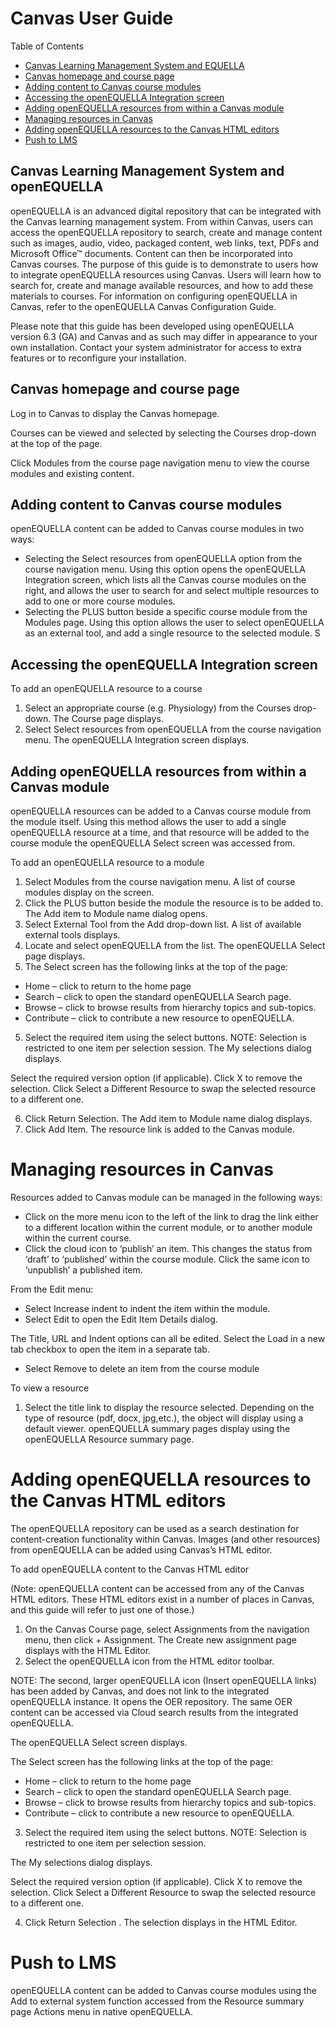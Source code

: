 # Canvas User Guide

Table of Contents
* [Canvas Learning Management System and EQUELLA](#canvas-learning-management-system-and-openequella)
* [Canvas homepage and course page](#canvas-homepage-and-course-page)
* [Adding content to Canvas course modules](#adding-content-to-canvas-course-modules)
* [Accessing the openEQUELLA Integration screen](#accessing-the-openequella-integration-screen)
* [Adding openEQUELLA resources from within a Canvas module](#adding-openequella-resources-from-within-a-canvas-module) 
* [Managing resources in Canvas](#managing-resources-in-canvas)
* [Adding openEQUELLA resources to the Canvas HTML editors](#adding-openequella-resources-to-the-canvas-html-editors)
* [Push to LMS](#push-to-lms)

## Canvas Learning Management System and openEQUELLA

openEQUELLA is an advanced digital repository that can be integrated with the Canvas learning management system. From within Canvas, users can access the openEQUELLA repository to search, create and manage content such as images, audio, video, packaged content, web links, text, PDFs and Microsoft Office™ documents. Content can then be incorporated into Canvas courses.
The purpose of this guide is to demonstrate to users how to integrate openEQUELLA resources using Canvas. Users will learn how to search for, create and manage available resources, and how to add these materials to courses. For information on configuring openEQUELLA in Canvas, refer to the openEQUELLA Canvas Configuration Guide.

Please note that this guide has been developed using openEQUELLA version 6.3 (GA) and Canvas and as such may differ in appearance to your own installation. Contact your system administrator for access to extra features or to reconfigure your installation.

## Canvas homepage and course page
Log in to Canvas to display the Canvas homepage.

Courses can be viewed and selected by selecting the Courses drop-down at the top of the page. 

Click Modules from the course page navigation menu to view the course modules and existing content. 

## Adding content to Canvas course modules

openEQUELLA content can be added to Canvas course modules in two ways:
* Selecting the Select resources from openEQUELLA option from the course navigation menu. Using this option opens the openEQUELLA Integration screen, which lists all the Canvas course modules on the right, and allows the user to search for and select multiple resources to add to one or more course modules. 
* Selecting the PLUS button beside a specific course module from the Modules page. Using this option allows the user to select openEQUELLA as an external tool, and add a single resource to the selected module. S

## Accessing the openEQUELLA Integration screen

To add an openEQUELLA resource to a course
1. Select an appropriate course (e.g. Physiology) from the Courses drop-down. The Course page displays. 
2. Select Select resources from openEQUELLA from the course navigation menu. The openEQUELLA Integration screen displays. 

## Adding openEQUELLA resources from within a Canvas module
openEQUELLA resources can be added to a Canvas course module from the module itself. Using this method allows the user to add a single openEQUELLA resource at a time, and that resource will be added to the course module the openEQUELLA Select screen was accessed from.

To add an openEQUELLA resource to a module

1. Select Modules from the course navigation menu. A list of course modules display on the screen.
2. Click the PLUS button beside the module the resource is to be added to. The Add item to Module name dialog opens.
3. Select External Tool from the Add drop-down list. A list of available external tools displays. 
4. Locate and select openEQUELLA from the list. The openEQUELLA Select page displays. 
5. The Select screen has the following links at the top of the page:
* Home – click to return to the home page
* Search – click to open the standard openEQUELLA Search page.
* Browse – click to browse results from hierarchy topics and sub-topics.
* Contribute – click to contribute a new resource to openEQUELLA.

5. Select the required item using the select buttons.
NOTE: Selection is restricted to one item per selection session.
The My selections dialog displays. 

Select the required version option (if applicable).
Click X to remove the selection.
Click Select a Different Resource to swap the selected resource to a different one.

6. Click Return Selection. The Add item to Module name dialog displays.
7. Click Add Item. The resource link is added to the Canvas module. 

# Managing resources in Canvas
Resources added to Canvas module can be managed in the following ways:
* Click on the more menu icon to the left of the link to drag the link either to a different location within the current module, or to another module within the current course.
* Click the cloud icon to ‘publish’ an item. This changes the status from ‘draft’ to ‘published’ within the course module. Click the same icon to ‘unpublish’ a published item.

From the Edit menu:
* Select Increase indent to indent the item within the module.
* Select Edit to open the Edit Item Details dialog. 

The Title, URL and Indent options can all be edited. Select the Load in a new tab checkbox to open the item in a separate tab.
* Select Remove to delete an item from the course module

To view a resource

1. Select the title link to display the resource selected. Depending on the type of resource (pdf, docx, jpg,etc.), the object will display using a default viewer. openEQUELLA summary pages display using the openEQUELLA Resource summary page. 

# Adding openEQUELLA resources to the Canvas HTML editors
The openEQUELLA repository can be used as a search destination for content-creation functionality within Canvas. Images (and other resources) from openEQUELLA can be added using Canvas’s HTML editor.

To add openEQUELLA content to the Canvas HTML editor

(Note: openEQUELLA content can be accessed from any of the Canvas HTML editors. These HTML editors exist in a number of places in Canvas, and this guide will refer to just one of those.)

1. On the Canvas Course page, select Assignments from the navigation menu, then click + Assignment. The Create new assignment page displays with the HTML Editor. 
2. Select the openEQUELLA icon from the HTML editor toolbar. 

NOTE: The second, larger openEQUELLA icon (Insert openEQUELLA links) has been added by Canvas, and does not link to the integrated openEQUELLA instance. It opens the OER repository. The same OER content can be accessed via Cloud search results from the integrated openEQUELLA.

The openEQUELLA Select screen displays.

The Select screen has the following links at the top of the page:
* Home – click to return to the home page
* Search – click to open the standard openEQUELLA Search page.
* Browse – click to browse results from hierarchy topics and sub-topics.
* Contribute – click to contribute a new resource to openEQUELLA.

3. Select the required item using the select buttons.
NOTE: Selection is restricted to one item per selection session.

The My selections dialog displays. 

Select the required version option (if applicable).
Click X to remove the selection.
Click Select a Different Resource to swap the selected resource to a different one.

4. Click Return Selection . The selection displays in the HTML Editor. 

# Push to LMS 

openEQUELLA content can be added to Canvas course modules using the Add to external system function accessed from the Resource summary page Actions menu in native openEQUELLA.
